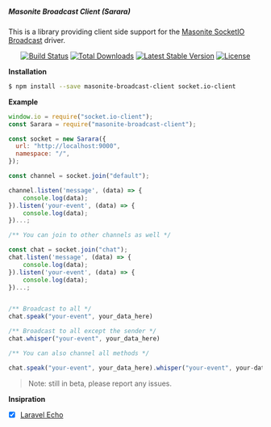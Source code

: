 ##### Masonite Broadcast Client (Sarara)

This is a library providing client side support for the [Masonite SocketIO Broadcast](https://github.com/yubarajshrestha/socketio-masonite-driver) driver.

<p align="center">
<a href="https://github.com/yubarajshrestha/masonite-broadcast-client/actions"><img src="https://github.com/yubarajshrestha/masonite-broadcast-client/actions/workflows/tests.yml/badge.svg" alt="Build Status"></a>
<a href="https://www.npmjs.com/package/masonite-broadcast-client"><img src="https://img.shields.io/npm/dt/masonite-broadcast-client" alt="Total Downloads"></a>
<a href="https://www.npmjs.com/package/masonite-broadcast-client"><img src="https://img.shields.io/npm/v/masonite-broadcast-client" alt="Latest Stable Version"></a>
<a href="https://www.npmjs.com/package/masonite-broadcast-client"><img src="https://img.shields.io/npm/l/masonite-broadcast-client" alt="License"></a>
</p>

**Installation**

```sh
$ npm install --save masonite-broadcast-client socket.io-client
```

**Example**

```js
window.io = require("socket.io-client");
const Sarara = require("masonite-broadcast-client");

const socket = new Sarara({
  url: "http://localhost:9000",
  namespace: "/",
});

const channel = socket.join("default");

channel.listen('message', (data) => {
    console.log(data);
}).listen('your-event', (data) => {
    console.log(data);
})...;

/** You can join to other channels as well */

const chat = socket.join("chat");
chat.listen('message', (data) => {
    console.log(data);
}).listen('your-event', (data) => {
    console.log(data);
})...;


/** Broadcast to all */
chat.speak("your-event", your_data_here)

/** Broadcast to all except the sender */
chat.whisper("your-event", your_data_here)

/** You can also channel all methods */

chat.speak("your-event", your_data_here).whisper("your-event", your-data_here);

```

> Note: still in beta, please report any issues.

**Insipration**

- [x] [Laravel Echo](https://github.com/laravel/echo)
